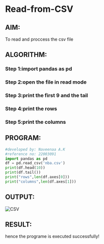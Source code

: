 # Read-from-CSV

## AIM:
 To read and proccess the csv file

## ALGORITHM:
### Step 1:import pandas as pd
### Step 2:open the file in read mode
### Step 3:print the first 9 and the tail
### Step 4:print the rows
### Step 5:print the columns

## PROGRAM:
```python
#developed by: Naveenaa A.K
#reference no: 22003091
import pandas as pd
df = pd.read_csv('nba.csv')
print(df.head(10))
print(df.tail())
print("rows",len(df.axes[0]))
print("columns",len(df.axes[1]))
```

## OUTPUT:
![CSV](https://user-images.githubusercontent.com/113497406/195033879-9e03f32d-07fd-4b9b-b1d8-426ecbfa69cc.png)

## RESULT:
hence the programe is executed successfully!
